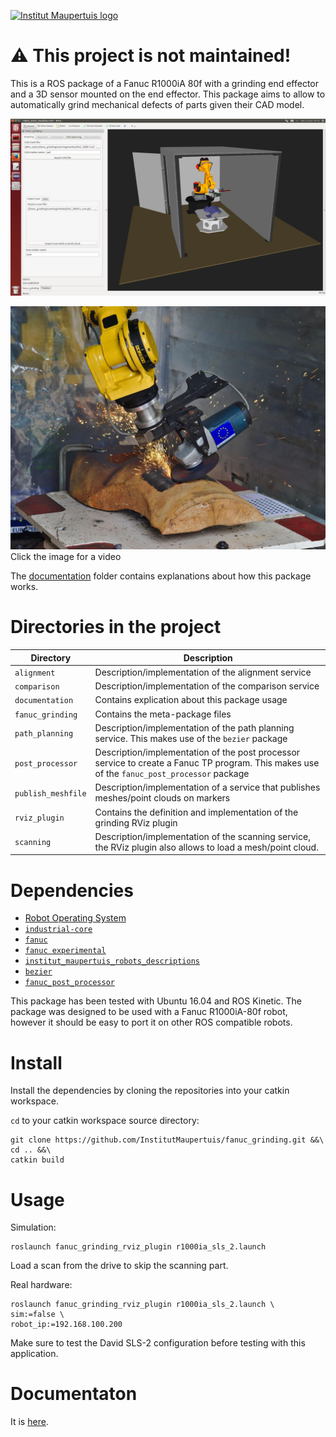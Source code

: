 [![Institut Maupertuis logo](http://www.institutmaupertuis.fr/media/gabarit/logo.png)](http://www.institutmaupertuis.fr)

# :warning: **This project is not maintained!**

This is a ROS package of a Fanuc R1000iA 80f with a grinding end effector and a 3D sensor mounted on the end effector.
This package aims to allow to automatically grind mechanical defects of parts given their CAD model.

![fanuc_grinding app](documentation/fanuc_grinding.png)

[![Fanuc grinding Youtube video](documentation/fanuc_grinding.jpg)](https://www.youtube.com/watch?v=aLp8zxx1PnU)
Click the image for a video

The [documentation](documentation/README.md) folder contains explanations about how this package works.

# Directories in the project

| Directory  | Description
------------ | -----------
`alignment` | Description/implementation of the alignment service
`comparison` | Description/implementation of the comparison service
`documentation` | Contains explication about this package usage
`fanuc_grinding` | Contains the meta-package files
`path_planning` | Description/implementation of the path planning service. This makes use of the `bezier` package
`post_processor` | Description/implementation of the post processor service to create a Fanuc TP program. This makes use of the `fanuc_post_processor` package
`publish_meshfile` | Description/implementation of a service that publishes meshes/point clouds on markers
`rviz_plugin` | Contains the definition and implementation of the grinding RViz plugin
`scanning`| Description/implementation of the scanning service, the RViz plugin also allows to load a mesh/point cloud.

# Dependencies
- [Robot Operating System](http://wiki.ros.org/ROS/Installation)
- [`industrial-core`](http://wiki.ros.org/industrial_core)
- [`fanuc`](http://wiki.ros.org/fanuc)
- [`fanuc experimental`](http://wiki.ros.org/fanuc_experimental)
- [`institut_maupertuis_robots_descriptions`](https://github.com/InstitutMaupertuis/institut_maupertuis_robots_descriptions)
- [`bezier`](https://github.com/ros-industrial-consortium/bezier)
- [`fanuc_post_processor`](https://github.com/InstitutMaupertuis/fanuc_post_processor)

This package has been tested with Ubuntu 16.04 and ROS Kinetic.
The package was designed to be used with a Fanuc R1000iA-80f robot, however it should be easy to port it on other ROS compatible robots.

# Install
Install the dependencies by cloning the repositories into your catkin workspace.

`cd` to your catkin workspace source directory:
```
git clone https://github.com/InstitutMaupertuis/fanuc_grinding.git &&\
cd .. &&\
catkin build
```

# Usage
Simulation:
```
roslaunch fanuc_grinding_rviz_plugin r1000ia_sls_2.launch
```

Load a scan from the drive to skip the scanning part.

Real hardware:
```
roslaunch fanuc_grinding_rviz_plugin r1000ia_sls_2.launch \
sim:=false \
robot_ip:=192.168.100.200
```

Make sure to test the David SLS-2 configuration before testing with this application.

# Documentaton
It is [here](documentation).
